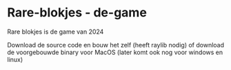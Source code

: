 # Rare-blokjes - de-game

Rare blokjes is de game van 2024

Download de source code en bouw het zelf (heeft raylib nodig) of download de voorgebouwde binary voor MacOS (later komt ook nog voor windows en linux)
